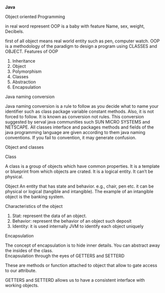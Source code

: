 **Java**




Object oriented Programming 




in real word represent OOP is a baby with feature Name, sex, weight, Decibels.




first of all object means real world entity such as pen, computer watch. OOP is a methodology of the paradigm to design a program using CLASSES and OBJECT. 
Features of OOP
1.	Inheritance
2.	Object 
3.	Polymorphism
4.	Classes
5.	Abstraction  
6.	Encapsulation 

Java naming conversion 



Java naming conversion is a rule to follow as you decide what to name your identifier such as class package variable constant methods.
Also, it is not forced to follow. It is known as conversion not rules. This conversion suggested by serval java communities such SUN MICRO SYSTEMS and NETSCAPE.
All classes interface and packages methods and fields of the java programming language are given according to them java naming conventions.  If you fail to convention, it may generate confusion.


Object and classes 

Class 

 A class is a group of objects which have common properties. It is a template or blueprint from which objects are crated. It is a logical entity. It can’t be physical. 



Object
An entity that has state and behavior. e.g., chair, pen etc. it can be physical or logical (tangible and intangible). The example of an intangible object is the banking system. 


Characteristics of the object

1.	Stat: represent the data of an object. 
2.	Behavior: represent the behavior of an object such deposit  
3.	Identity: it is used internally JVM to identify each object uniquely 




Encapsulation



The concept of encapsulation is to hide inner details. You can abstract away the insides of the class.  
Encapsulation through the eyes of GETTERS and SETTERD

 
 These are methods or function attached to object that allow to gate access to our attribute. 


 
GETTERS and SETTERD allows us to have a consistent interface with working objects. 






